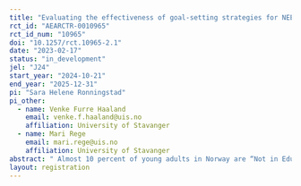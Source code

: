```yaml
---
title: "Evaluating the effectiveness of goal-setting strategies for NEETs"
rct_id: "AEARCTR-0010965"
rct_id_num: "10965"
doi: "10.1257/rct.10965-2.1"
date: "2023-02-17"
status: "in_development"
jel: "J24"
start_year: "2024-10-21"
end_year: "2025-12-31"
pi: "Sara Helene Ronningstad"
pi_other:
  - name: Venke Furre Haaland
    email: venke.f.haaland@uis.no
    affiliation: University of Stavanger
  - name: Mari Rege
    email: mari.rege@uis.no
    affiliation: University of Stavanger
abstract: " Almost 10 percent of young adults in Norway are “Not in Education, Employment or Training” (NEET) (OECD 2018). In order to improve their current situation, these youth need to show self-discipline and work towards their goals, whether this goal is to enter the labor market or achieve education. We have developed an app (RØST) which is based on protocols from psychology and supports applicants for work or education. We will investigate if this app is effective in helping youth who are currently unemployed and not in school to take steps to achieve their goals."
layout: registration
---
```


